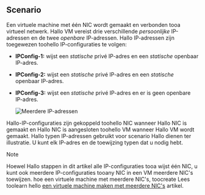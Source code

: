 ## <a name="scenario"></a>Scenario
Een virtuele machine met één NIC wordt gemaakt en verbonden tooa virtueel netwerk. Hallo VM vereist drie verschillende *persoonlijke* IP-adressen en de twee *openbare* IP-adressen. Hallo IP-adressen zijn toegewezen toohello IP-configuraties te volgen:

* **IPConfig-1:** wijst een *statische* privé IP-adres en een *statische* openbaar IP-adres.
* **IPConfig-2:** wijst een *statische* privé IP-adres en een *statische* openbaar IP-adres.
* **IPConfig-3:** wijst een *statische* privé IP-adres en er is geen openbare IP-adres.
  
    ![Meerdere IP-adressen](./media/virtual-network-multiple-ip-addresses-scenario/multiple-ipconfigs.png)

Hallo-IP-configuraties zijn gekoppeld toohello NIC wanneer Hallo NIC is gemaakt en Hallo NIC is aangesloten toohello VM wanneer Hallo VM wordt gemaakt. Hallo typen IP-adressen gebruikt voor scenario Hallo dienen ter illustratie. U kunt elk IP-adres en de toewijzing typen dat u nodig hebt.

> [!NOTE]
> Hoewel Hallo stappen in dit artikel alle IP-configuraties tooa wijst één NIC, u kunt ook meerdere IP-configuraties tooany NIC in een VM meerdere NIC's toewijzen. hoe een virtuele machine met meerdere NIC's, toocreate Lees toolearn hello [een virtuele machine maken met meerdere NIC's](../articles/virtual-network/virtual-network-deploy-multinic-arm-ps.md) artikel.
